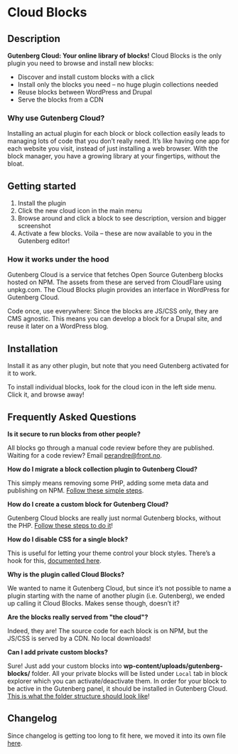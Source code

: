 # Cloud Blocks

## Description

**Gutenberg Cloud: Your online library of blocks!** Cloud Blocks is the only plugin you need to browse and install new blocks:

- Discover and install custom blocks with a click
- Install only the blocks you need – no huge plugin collections needed
- Reuse blocks between WordPress and Drupal
- Serve the blocks from a CDN

### Why use Gutenberg Cloud?
Installing an actual plugin for each block or block collection easily leads to managing lots of code that you don’t really need. It’s like having one app for each website you visit, instead of just installing a web browser. With the block manager, you have a growing library at your fingertips, without the bloat. 

## Getting started
1. Install the plugin
2. Click the new cloud icon in the main menu
3. Browse around and click a block to see description, version and bigger screenshot
4. Activate a few blocks. Voila – these are now available to you in the Gutenberg editor!

### How it works under the hood
Gutenberg Cloud is a service that fetches Open Source Gutenberg blocks hosted on NPM. The assets from these are served from CloudFlare using unpkg.com. The Cloud Blocks plugin provides an interface in WordPress for Gutenberg Cloud.

Code once, use everywhere: Since the blocks are JS/CSS only, they are CMS agnostic. This means you can develop a block for a Drupal site, and reuse it later on a WordPress blog.

## Installation
Install it as any other plugin, but note that you need Gutenberg activated for it to work.

To install individual blocks, look for the cloud icon in the left side menu. Click it, and browse away!

## Frequently Asked Questions

**Is it secure to run blocks from other people?**

All blocks go through a manual code review before they are published. Waiting for a code review? Email perandre@front.no.

**How do I migrate a block collection plugin to Gutenberg Cloud?**

This simply means removing some PHP, adding some meta data and publishing on NPM. [Follow these simple steps](https://github.com/front/cloud-blocks/blob/master/docs/migrate-block.md).

**How do I create a custom block for Gutenberg Cloud?**

Gutenberg Cloud blocks are really just normal Gutenberg blocks, without the PHP. [Follow these steps to do it](https://github.com/front/cloud-blocks/blob/master/docs/create-block.md)!

**How do I disable CSS for a single block?**

This is useful for letting your theme control your block styles. There’s a hook for this, [documented here](https://github.com/front/cloud-blocks/blob/master/docs/hooks.md).

**Why is the plugin called Cloud Blocks?**

We wanted to name it Gutenberg Cloud, but since it’s not possible to name a plugin starting with the name of another plugin (i.e. Gutenberg), we ended up calling it Cloud Blocks. Makes sense though, doesn’t it?

**Are the blocks really served from "the cloud"?**

Indeed, they are! The source code for each block is on NPM, but the JS/CSS is served by a CDN. No local downloads!

**Can I add private custom blocks?**

Sure! Just add your custom blocks into **wp-content/uploads/gutenberg-blocks/** folder. All your private blocks will be listed under `Local` tab in block explorer which you can activate/deactivate them. In order for your block to be active in the Gutenberg panel, it should be installed in Gutenberg Cloud. [This is what the folder structure should look like](https://github.com/front/cloud-blocks/blob/master/docs/private-blocks.md)!


## Changelog

Since changelog is getting too long to fit here, we moved it into its own file [here](https://github.com/front/cloud-blocks/blob/master/docs/changelog.md).
